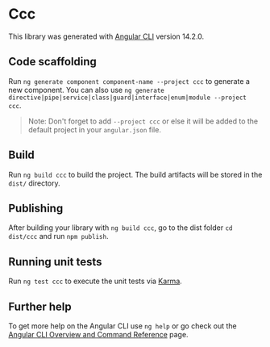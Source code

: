 # Ccc

This library was generated with [Angular CLI](https://github.com/angular/angular-cli) version 14.2.0.

## Code scaffolding

Run `ng generate component component-name --project ccc` to generate a new component. You can also use `ng generate directive|pipe|service|class|guard|interface|enum|module --project ccc`.
> Note: Don't forget to add `--project ccc` or else it will be added to the default project in your `angular.json` file. 

## Build

Run `ng build ccc` to build the project. The build artifacts will be stored in the `dist/` directory.

## Publishing

After building your library with `ng build ccc`, go to the dist folder `cd dist/ccc` and run `npm publish`.

## Running unit tests

Run `ng test ccc` to execute the unit tests via [Karma](https://karma-runner.github.io).

## Further help

To get more help on the Angular CLI use `ng help` or go check out the [Angular CLI Overview and Command Reference](https://angular.io/cli) page.
